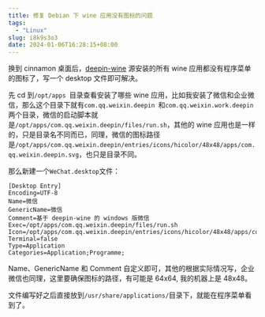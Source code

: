 ```yaml
---
title: 修复 Debian 下 wine 应用没有图标的问题
tags:
  - "Linux"
slug: i8k9s3o3
date: 2024-01-06T16:28:15+08:00
---
```


换到 cinnamon 桌面后，[deepin-wine](https://github.com/zq1997/deepin-wine) 源安装的所有 wine 应用都没有程序菜单的图标了，写一个 desktop 文件即可解决。

<!--more-->

先 cd 到`/opt/apps `目录查看安装了哪些 wine 应用，比如我安装了微信和企业微信，那么这个目录下就有`com.qq.weixin.deepin `和`com.qq.weixin.work.deepin`两个目录，微信的启动脚本就是`/opt/apps/com.qq.weixin.deepin/files/run.sh`，其他的 wine 应用也是一样的，只是目录名不同而已，同理，微信的图标路径是`/opt/apps/com.qq.weixin.deepin/entries/icons/hicolor/48x48/apps/com.qq.weixin.deepin.svg`，也只是目录不同。

那么新建一个`WeChat.desktop`文件：

```desktop
[Desktop Entry]
Encoding=UTF-8
Name=微信
GenericName=微信
Comment=基于 deepin-wine 的 windows 版微信
Exec=/opt/apps/com.qq.weixin.deepin/files/run.sh
Icon=/opt/apps/com.qq.weixin.deepin/entries/icons/hicolor/48x48/apps/com.qq.weixin.deepin.svg
Terminal=false
Type=Application
Categories=Application;Programme;
```
Name、GenericName 和 Comment 自定义即可，其他的根据实际情况写，企业微信也同理，这里要确保图标的路径，有可能是 64x64, 我的机器上是 48x48。

文件编写好之后直接放到`/usr/share/applications/`目录下，就能在程序菜单看到了。